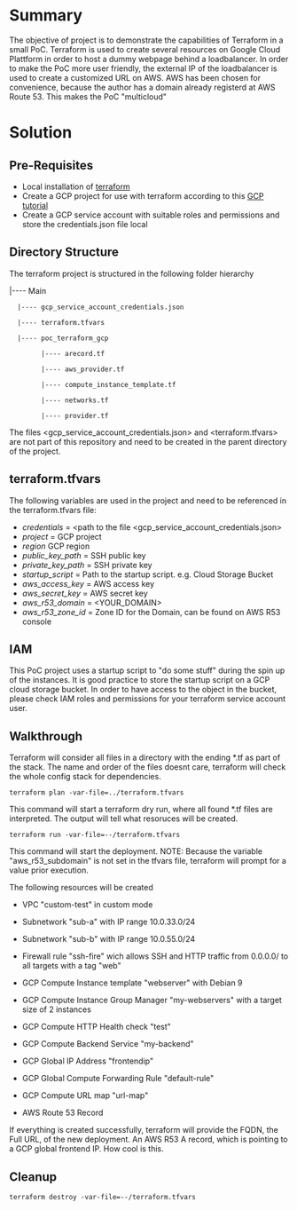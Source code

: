 # Summary

The objective of project is to demonstrate the capabilities of Terraform in a small PoC. Terraform is used
to create several resources on Google Cloud Plattform in order to host a dummy webpage behind a loadbalancer.
In order to make the PoC more user friendly, the external IP of the loadbalancer is used to create a customized
URL on AWS. AWS has been chosen for convenience, because the author has a domain already registerd at AWS Route 53. This makes the PoC "multicloud"



# Solution

## Pre-Requisites

* Local installation of [terraform](https://www.terraform.io/intro/index.html)
* Create a GCP project for use with terraform according to this [GCP tutorial](https://cloud.google.com/community/tutorials/managing-gcp-projects-with-terraform)
* Create a GCP service account with suitable roles and permissions and store the credentials.json file local


## Directory Structure

The terraform project is structured in the following folder hierarchy

 |---- Main

      |---- gcp_service_account_credentials.json

      |---- terraform.tfvars

      |---- poc_terraform_gcp

            |---- arecord.tf

            |---- aws_provider.tf

            |---- compute_instance_template.tf

            |---- networks.tf

            |---- provider.tf



The files <gcp_service_account_credentials.json> and <terraform.tfvars> are not part of this repository and
need to be created in the parent directory of the project.

## terraform.tfvars

The following variables are used in the project and need to be referenced in the terraform.tfvars file:


- *credentials* = <path to the file <gcp_service_account_credentials.json>
- *project* = GCP project
- *region* GCP region
- *public_key_path* = SSH public key
- *private_key_path* = SSH private key
- *startup_script* = Path to the startup script. e.g. Cloud Storage Bucket
- *aws_access_key* = AWS access key
- *aws_secret_key* = AWS secret key
- *aws_r53_domain* = <YOUR_DOMAIN>
- *aws_r53_zone_id* = Zone ID for the Domain, can be found on AWS R53 console

## IAM

This PoC project uses a startup script to "do some stuff" during the spin up of the instances. It is good practice to store the startup script on a GCP cloud storage bucket. In order to have access to the object in the bucket, please check IAM roles and permissions for your terraform service account user.

## Walkthrough

Terraform will consider all files in a directory with the ending *.tf as part of the stack. The name and order
of the files doesnt care, terraform will check the whole config stack for dependencies.

`terraform plan -var-file=../terraform.tfvars`

This command will start a terraform dry run, where all found *.tf files are interpreted. The output will tell what resoruces will be created.

`terraform run -var-file=--/terraform.tfvars`

This command will start the deployment.
NOTE: Because the variable "aws_r53_subdomain" is not set in the tfvars file, terraform will prompt for a value
prior execution.

The following resources will be created

- VPC "custom-test" in custom mode
- Subnetwork "sub-a" with IP range 10.0.33.0/24
- Subnetwork "sub-b" with IP range 10.0.55.0/24

- Firewall rule "ssh-fire" wich allows SSH and HTTP traffic from 0.0.0.0/ to all
targets with a tag "web"

- GCP Compute Instance template "webserver" with Debian 9 
- GCP Compute Instance Group Manager "my-webservers" with a target size of 2 instances
- GCP Compute HTTP Health check "test"
- GCP Compute Backend Service "my-backend"
- GCP Global IP Address "frontendip"
- GCP Global Compute Forwarding Rule "default-rule"
- GCP Compute URL map "url-map"
- AWS Route 53 Record


If everything is created successfully, terraform will provide the FQDN, the Full URL, of the
new deployment. An AWS R53 A record, which is pointing to a GCP global frontend IP. How cool is this.


## Cleanup

`terraform destroy -var-file=--/terraform.tfvars`



